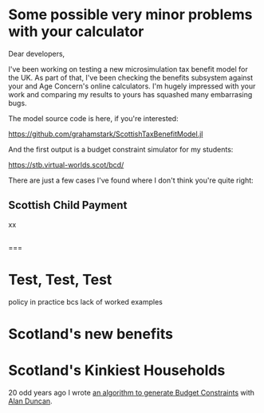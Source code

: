 # Some possible very minor problems with your calculator

Dear developers,

I've been working on testing a new microsimulation tax benefit model for the UK. As part of that, I've been checking the benefits subsystem against your and Age Concern's online calculators. I'm hugely impressed with your work and comparing my results to yours has squashed many embarrasing bugs.

The model source code is here, if you're interested:

https://github.com/grahamstark/ScottishTaxBenefitModel.jl

And the first output is a budget constraint simulator for my students:

https://stb.virtual-worlds.scot/bcd/

There are just a few cases I've found where I don't think you're quite right:

## Scottish Child Payment

xx

## 

===

# Test, Test, Test

policy in practice
bcs
lack of worked examples

# Scotland's new benefits



# Scotland's Kinkiest Households

20 odd years ago I wrote [an algorithm to generate Budget Constraints]() with [Alan Duncan](). 


